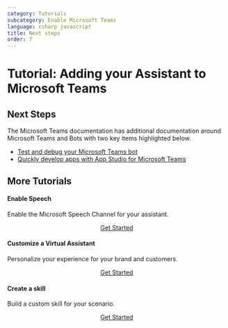 ```yaml
---
category: Tutorials
subcategory: Enable Microsoft Teams
language: csharp javascript
title: Next steps
order: 7
---
```


# Tutorial: Adding your Assistant to Microsoft Teams

## Next Steps

The Microsoft Teams documentation has additional documentation around Microsoft Teams and Bots with two key items highlighted below.

- [Test and debug your Microsoft Teams bot](https://docs.microsoft.com/en-us/microsoftteams/platform/concepts/bots/bots-test)
- [Quickly develop apps with App Studio for Microsoft Teams](https://docs.microsoft.com/en-us/microsoftteams/platform/get-started/get-started-app-studio)

## More Tutorials

<div class="card-group">
    <div class="card">
        <div class="card-body">
            <h4 class="card-title">Enable Speech</h4>
            <p class="card-text">Enable the Microsoft Speech Channel for your assistant.</p>
        </div>
        <div class="card-footer" style="display: flex; justify-content: center;">
            <a href="{{site.baseurl}}/tutorials/enable-speech/1_intro" class="btn btn-primary">Get Started</a>
        </div>
    </div>
    <div class="card">
        <div class="card-body">
            <h4 class="card-title">Customize a Virtual Assistant</h4>
            <p class="card-text">Personalize your experience for your brand and customers.</p>
        </div>
        <div class="card-footer" style="display: flex; justify-content: center;">
            <a href="{{site.baseurl}}/tutorials/customize-assistant/1_intro" class="btn btn-primary">Get Started</a>
        </div>
    </div>
    <div class="card">
        <div class="card-body">
            <h4 class="card-title">Create a skill</h4>
            <p class="card-text">Build a custom skill for your scenario.</p>
        </div>
        <div class="card-footer" style="display: flex; justify-content: center;">
            <a href="{{site.baseurl}}/tutorials/create-skill/1_intro" class="btn btn-primary">Get Started</a>
        </div>
    </div>
</div>